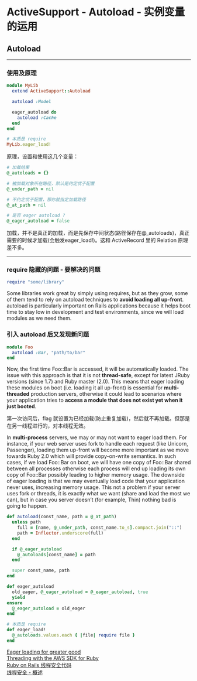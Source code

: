 # ActiveSupport - Autoload - 实例变量的运用
## Autoload
----------

### 使用及原理

```ruby
module MyLib
  extend ActiveSupport::Autoload

  autoload :Model

  eager_autoload do
    autoload :Cache
  end
end

# 本质是 require
MyLib.eager_load!
```

原理，设置和使用这几个变量：

```ruby
# 加载结果
@_autoloads = {}

# 被加载对象所在路径，默认是约定优于配置
@_under_path = nil

# 不约定优于配置，那你就指定加载路径
@_at_path = nil

# 是否 eager autoload ?
@_eager_autoload = false
```

加载，并不是真正的加载，而是先保存中间状态(路径保存在@_autoloads)，真正需要的时候才加载(会触发eager_load!)。这和 ActiveRecord 里的 Relation 原理差不多。

--------

### require 隐藏的问题 - 要解决的问题

```ruby
require "some/library"
```

Some libraries work great by simply using requires, but as they grow, some of them tend to rely on autoload techniques to **avoid loading all up-front**. autoload is particularly important on Rails applications because it helps boot time to stay low in development and test environments, since we will load modules as we need them.

### 引入 autoload 后又发现新问题

```ruby
module Foo
  autoload :Bar, "path/to/bar"
end
```

Now, the first time Foo::Bar is accessed, it will be automatically loaded. The issue with this approach is that it is not **thread-safe**, except for latest JRuby versions (since 1.7) and Ruby master (2.0).
This means that eager loading these modules on boot (i.e. loading it all up-front) is essential for **multi-threaded** production servers, otherwise it could lead to scenarios where your application tries to **access a module that does not exist yet when it just booted**.

第一次访问后，flag 就设置为已经加载(防止重复加载)，然后就不再加载。但那是在另一线程进行的，对本线程无效。

In **multi-process** servers, we may or may not want to eager load them. For instance, if your web server uses fork to handle each request (like Unicorn, Passenger), loading them up-front will become more important as we move towards Ruby 2.0 which will provide copy-on-write semantics. In such cases, if we load Foo::Bar on boot, we will have one copy of Foo::Bar shared between all processes otherwise each process will end up loading its own copy of Foo::Bar possibly leading to higher memory usage.
The downside of eager loading is that we may eventually load code that your application never uses, increasing memory usage. This not a problem if your server uses fork or threads, it is exactly what we want (share and load the most we can), but in case you server doesn’t (for example, Thin) nothing bad is going to happen.

```ruby
def autoload(const_name, path = @_at_path)
  unless path
    full = [name, @_under_path, const_name.to_s].compact.join("::")
    path = Inflector.underscore(full)
  end

  if @_eager_autoload
    @_autoloads[const_name] = path
  end

  super const_name, path
end

def eager_autoload
  old_eager, @_eager_autoload = @_eager_autoload, true
  yield
ensure
  @_eager_autoload = old_eager
end

# 本质是 require
def eager_load!
  @_autoloads.values.each { |file| require file }
end
```


[Eager loading for greater good](http://blog.plataformatec.com.br/2012/08/eager-loading-for-greater-good/)<br>
[Threading with the AWS SDK for Ruby](http://ruby.awsblog.com/blog/tag/autoload)<br>
[Ruby on Rails 线程安全代码](http://ruby-china.org/topics/10932)<br>
[线程安全 - 概述](http://baike.baidu.com/view/1298606.htm#1)

